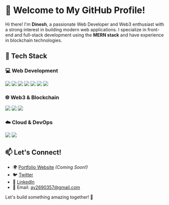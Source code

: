 # 🚀 Welcome to My GitHub Profile!

Hi there! I'm **Dinesh**, a passionate Web Developer and Web3 enthusiast with a strong interest in building modern web applications. I specialize in front-end and full-stack development using the **MERN stack** and have experience in blockchain technologies.

## 🔧 Tech Stack

### 💻 Web Development
<p align="left">
<img src="https://img.shields.io/badge/HTML5-E34F26?style=for-the-badge&logo=html5&logoColor=white" />
<img src="https://img.shields.io/badge/CSS3-1572B6?style=for-the-badge&logo=css3&logoColor=white" />
<img src="https://img.shields.io/badge/JavaScript-F7DF1E?style=for-the-badge&logo=javascript&logoColor=black" />
<img src="https://img.shields.io/badge/React-61DAFB?style=for-the-badge&logo=react&logoColor=black" />
<img src="https://img.shields.io/badge/Node.js-339933?style=for-the-badge&logo=nodedotjs&logoColor=white" />
<img src="https://img.shields.io/badge/Express.js-000000?style=for-the-badge&logo=express&logoColor=white" />
<img src="https://img.shields.io/badge/MongoDB-47A248?style=for-the-badge&logo=mongodb&logoColor=white" />
</p>

### 🌐 Web3 & Blockchain
<p align="left">
<img src="https://img.shields.io/badge/Web3-15AABF?style=for-the-badge&logo=ethereum&logoColor=white" />
<img src="https://img.shields.io/badge/Smart%20Contracts-FFB100?style=for-the-badge&logo=solidity&logoColor=black" />
<img src="https://img.shields.io/badge/IPFS-65C2CB?style=for-the-badge&logo=ipfs&logoColor=white" />
</p>

### ☁️ Cloud & DevOps
<p align="left">
<img src="https://img.shields.io/badge/Docker-2496ED?style=for-the-badge&logo=docker&logoColor=white" />
<img src="https://img.shields.io/badge/Linux-FCC624?style=for-the-badge&logo=linux&logoColor=black" />
</p>

## 📫 Let's Connect!
- 🌍 [Portfolio Website](#) *(Coming Soon!)*
- 🐦 [Twitter](https://twitter.com/amityadv15)
- 💼 [LinkedIn](https://www.linkedin.com/in/dinesh-yadav-348b6a215?utm_source=share&utm_campaign=share_via&utm_content=profile&utm_medium=android_app)
- 📧 Email: ay2690357@gmail.com

Let's build something amazing together! 🚀

